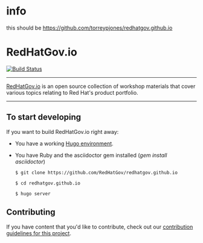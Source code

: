 # info
this should be https://github.com/torreypjones/redhatgov.github.io

# RedHatGov.io

[![Build Status](https://travis-ci.org/RedHatGov/redhatgov.github.io.svg?branch=docs)](https://travis-ci.org/RedHatGov/redhatgov.github.io)


----

[RedHatGov.io][redhatgov] is an open source collection of workshop materials that
cover various topics relating to Red Hat's product portfolio.

----

## To start developing

If you want to build RedHatGov.io right away:

- You have a working [Hugo environment][hugo].
- You have Ruby and the asciidoctor gem installed (*gem install asciidoctor*)

    `$ git clone https://github.com/RedHatGov/redhatgov.github.io`

    `$ cd redhatgov.github.io`

    `$ hugo server`

## Contributing

If you have content that you'd like to contribute, check out our
[contribution guidelines for this project](CONTRIBUTING.md).

[redhatgov]: http://redhatgov.io/
[hugo]: https://gohugo.io/overview/introduction/
